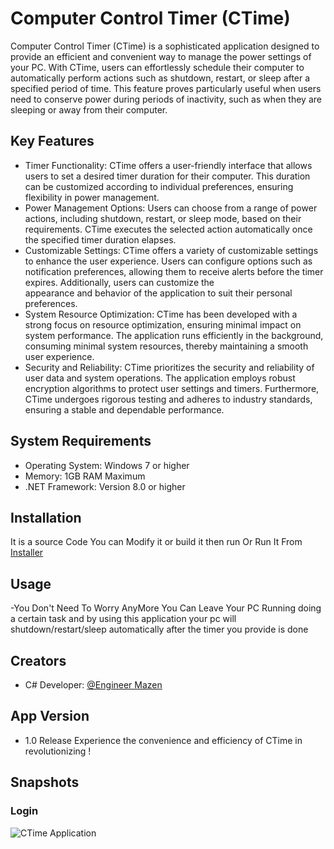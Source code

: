 # Computer Control Timer (CTime)
Computer Control Timer (CTime) is a sophisticated application designed to provide an efficient and convenient way to manage the power settings of your PC. With CTime, users can effortlessly schedule their computer to automatically perform actions such as shutdown, restart, or sleep after a specified period of time. This feature proves particularly useful when users need to conserve power during periods of inactivity, such as when they are sleeping or away from their computer.

## Key Features
- Timer Functionality: CTime offers a user-friendly interface that allows users to set a desired timer duration for their computer. This duration can be customized according to individual preferences, ensuring flexibility in power management.
- Power Management Options: Users can choose from a range of power actions, including shutdown, restart, or sleep mode, based on their requirements. CTime executes the selected action automatically once the specified timer duration elapses.
- Customizable Settings: CTime offers a variety of customizable settings to enhance the user experience. Users can configure options such as notification preferences, allowing them to receive alerts before the timer expires. Additionally, users can customize the     
  appearance and behavior of the application to suit their personal preferences.
- System Resource Optimization: CTime has been developed with a strong focus on resource optimization, ensuring minimal impact on system performance. The application runs efficiently in the background, consuming minimal system resources, thereby maintaining a smooth 
  user experience.
- Security and Reliability: CTime prioritizes the security and reliability of user data and system operations. The application employs robust encryption algorithms to protect user settings and timers. Furthermore, CTime undergoes rigorous testing and adheres to industry 
  standards, ensuring a stable and dependable performance.

## System Requirements
- Operating System: Windows 7 or higher
- Memory: 1GB RAM Maximum
- .NET Framework: Version 8.0 or higher

## Installation
It is a source Code You can Modify it or build it then run Or Run It From 
[Installer](https://github.com/Mazen20021/CTimer/tree/master/Installer)

## Usage
-You Don't Need To Worry AnyMore You Can Leave Your PC Running doing a certain task and by using this application your pc 
 will shutdown/restart/sleep automatically after the timer you provide is done

## Creators
- C# Developer:
  [@Engineer Mazen](https://www.github.com/Mazen20021)

## App Version 
- 1.0 Release
Experience the convenience and efficiency of CTime in revolutionizing !
 
## Snapshots
### Login
![CTime Application](https://github.com/Mazen20021/CTimer/assets/131156076/41612d1d-96ac-4192-b88b-d8569680456a)

